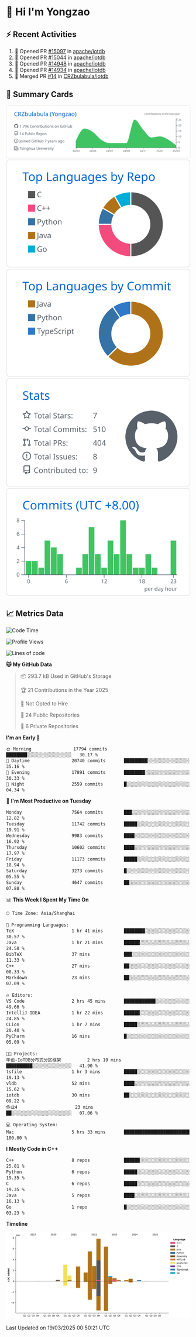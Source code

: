 # 👋 Hi I'm Yongzao

## ⚡ Recent Activities
<!--START_SECTION:activity-->
1. 💪 Opened PR [#15097](https://github.com/apache/iotdb/pull/15097) in [apache/iotdb](https://github.com/apache/iotdb)
2. 💪 Opened PR [#15044](https://github.com/apache/iotdb/pull/15044) in [apache/iotdb](https://github.com/apache/iotdb)
3. 💪 Opened PR [#14948](https://github.com/apache/iotdb/pull/14948) in [apache/iotdb](https://github.com/apache/iotdb)
4. 💪 Opened PR [#14934](https://github.com/apache/iotdb/pull/14934) in [apache/iotdb](https://github.com/apache/iotdb)
5. 🎉 Merged PR [#14](https://github.com/CRZbulabula/iotdb/pull/14) in [CRZbulabula/iotdb](https://github.com/CRZbulabula/iotdb)
<!--END_SECTION:activity-->

## 🎑 Summary Cards

[![](https://raw.githubusercontent.com/CRZbulabula/CRZbulabula/main/profile-summary-card-output/github/0-profile-details.svg)](https://github.com/vn7n24fzkq/github-profile-summary-cards)
[![](https://raw.githubusercontent.com/CRZbulabula/CRZbulabula/main/profile-summary-card-output/github/1-repos-per-language.svg)](https://github.com/vn7n24fzkq/github-profile-summary-cards) [![](https://raw.githubusercontent.com/CRZbulabula/CRZbulabula/main/profile-summary-card-output/github/2-most-commit-language.svg)](https://github.com/vn7n24fzkq/github-profile-summary-cards)
[![](https://raw.githubusercontent.com/CRZbulabula/CRZbulabula/main/profile-summary-card-output/github/3-stats.svg)](https://github.com/vn7n24fzkq/github-profile-summary-cards) [![](https://raw.githubusercontent.com/CRZbulabula/CRZbulabula/main/profile-summary-card-output/github/4-productive-time.svg)](https://github.com/vn7n24fzkq/github-profile-summary-cards)

## 📈 Metrics Data

<!--START_SECTION:waka-->
![Code Time](http://img.shields.io/badge/Code%20Time-838%20hrs%2054%20mins-blue)

![Profile Views](http://img.shields.io/badge/Profile%20Views-1-blue)

![Lines of code](https://img.shields.io/badge/From%20Hello%20World%20I%27ve%20Written-33.3%20million%20lines%20of%20code-blue)

**🐱 My GitHub Data** 

> 📦 293.7 kB Used in GitHub's Storage 
 > 
> 🏆 21 Contributions in the Year 2025
 > 
> 🚫 Not Opted to Hire
 > 
> 📜 24 Public Repositories 
 > 
> 🔑 6 Private Repositories 
 > 
**I'm an Early 🐤** 

```text
🌞 Morning                17794 commits       ████████░░░░░░░░░░░░░░░░░   30.17 % 
🌆 Daytime                20740 commits       █████████░░░░░░░░░░░░░░░░   35.16 % 
🌃 Evening                17891 commits       ████████░░░░░░░░░░░░░░░░░   30.33 % 
🌙 Night                  2559 commits        █░░░░░░░░░░░░░░░░░░░░░░░░   04.34 % 
```
📅 **I'm Most Productive on Tuesday** 

```text
Monday                   7564 commits        ███░░░░░░░░░░░░░░░░░░░░░░   12.82 % 
Tuesday                  11742 commits       █████░░░░░░░░░░░░░░░░░░░░   19.91 % 
Wednesday                9983 commits        ████░░░░░░░░░░░░░░░░░░░░░   16.92 % 
Thursday                 10602 commits       ████░░░░░░░░░░░░░░░░░░░░░   17.97 % 
Friday                   11173 commits       █████░░░░░░░░░░░░░░░░░░░░   18.94 % 
Saturday                 3273 commits        █░░░░░░░░░░░░░░░░░░░░░░░░   05.55 % 
Sunday                   4647 commits        ██░░░░░░░░░░░░░░░░░░░░░░░   07.88 % 
```


📊 **This Week I Spent My Time On** 

```text
🕑︎ Time Zone: Asia/Shanghai

💬 Programming Languages: 
TeX                      1 hr 41 mins        ████████░░░░░░░░░░░░░░░░░   30.57 % 
Java                     1 hr 21 mins        ██████░░░░░░░░░░░░░░░░░░░   24.58 % 
BibTeX                   37 mins             ███░░░░░░░░░░░░░░░░░░░░░░   11.33 % 
C++                      27 mins             ██░░░░░░░░░░░░░░░░░░░░░░░   08.33 % 
Markdown                 23 mins             ██░░░░░░░░░░░░░░░░░░░░░░░   07.09 % 

🔥 Editors: 
VS Code                  2 hrs 45 mins       ████████████░░░░░░░░░░░░░   49.66 % 
IntelliJ IDEA            1 hr 22 mins        ██████░░░░░░░░░░░░░░░░░░░   24.85 % 
CLion                    1 hr 7 mins         █████░░░░░░░░░░░░░░░░░░░░   20.40 % 
PyCharm                  16 mins             █░░░░░░░░░░░░░░░░░░░░░░░░   05.09 % 

🐱‍💻 Projects: 
毕设-IoTDB分布式分区框架          2 hrs 19 mins       ██████████░░░░░░░░░░░░░░░   41.90 % 
tsfile                   1 hr 3 mins         █████░░░░░░░░░░░░░░░░░░░░   19.13 % 
vldb                     52 mins             ████░░░░░░░░░░░░░░░░░░░░░   15.62 % 
iotdb                    30 mins             ██░░░░░░░░░░░░░░░░░░░░░░░   09.22 % 
作业4                      23 mins             ██░░░░░░░░░░░░░░░░░░░░░░░   07.06 % 

💻 Operating System: 
Mac                      5 hrs 33 mins       █████████████████████████   100.00 % 
```

**I Mostly Code in C++** 

```text
C++                      8 repos             ██████░░░░░░░░░░░░░░░░░░░   25.81 % 
Python                   6 repos             █████░░░░░░░░░░░░░░░░░░░░   19.35 % 
C                        6 repos             █████░░░░░░░░░░░░░░░░░░░░   19.35 % 
Java                     5 repos             ████░░░░░░░░░░░░░░░░░░░░░   16.13 % 
Go                       1 repo              █░░░░░░░░░░░░░░░░░░░░░░░░   03.23 % 
```



**Timeline**

![Lines of Code chart](https://raw.githubusercontent.com/CRZbulabula/CRZbulabula/main/assets/bar_graph.png)


 Last Updated on 19/03/2025 00:50:21 UTC
<!--END_SECTION:waka-->


